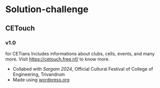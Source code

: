 # Solution-challenge
## CETouch ##
### v1.0 ###
for CETians
Includes informations about clubs, cells, events, and many more.
Visit https://cetouch.free.nf/ to know more.
<ul>
  <li>Collabed with <i>Sargam 2024</i>, Official Cultural Festival of College of Engineering, Trivandrum</li>
  <li>Made using <a href>wordpress.org</a></li>
</ul>
